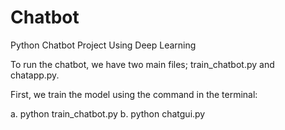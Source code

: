 # Chatbot
Python Chatbot Project Using Deep Learning

To run the chatbot, we have two main files; train_chatbot.py and chatapp.py.

First, we train the model using the command in the terminal:

a. python train_chatbot.py
b. python chatgui.py

